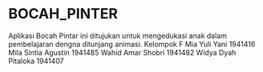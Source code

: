 # BOCAH_PINTER
Aplikasi Bocah Pintar  ini ditujukan untuk mengedukasi anak  dalam pembelajaran dengna ditunjang animasi.
Kelompok F
Mia Yuli Yani 1941416
Mila Sintia Agustin 1941485
Wahid Amar Shobri 1941482
Widya Dyah Pitaloka 1941407
